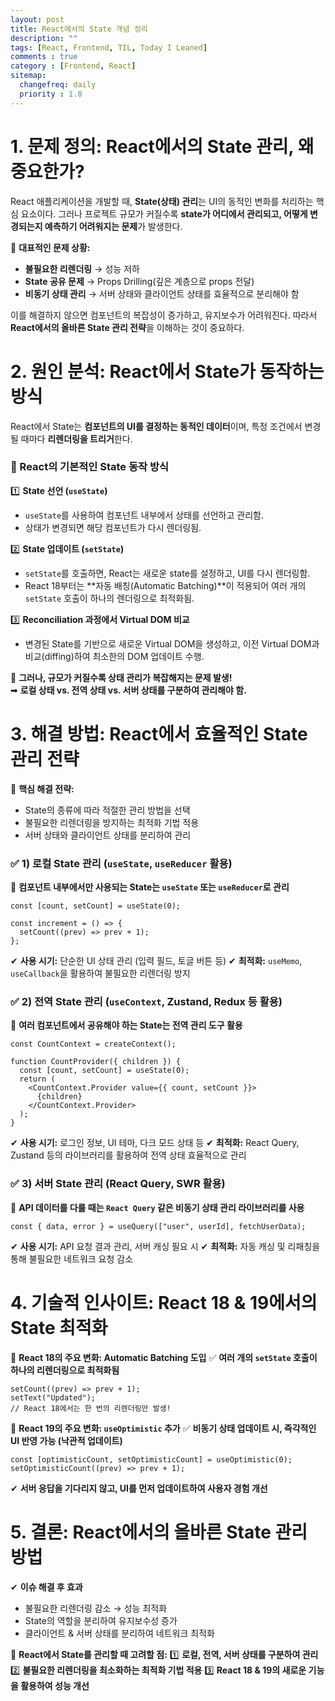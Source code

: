 ```yaml
---
layout: post
title: React에서의 State 개념 정리
description: ""
tags: [React, Frontend, TIL, Today I Leaned]
comments : true
category : [Frontend, React]
sitemap:
  changefreq: daily
  priority : 1.0
---
```


# **1. 문제 정의: React에서의 State 관리, 왜 중요한가?**
React 애플리케이션을 개발할 때, **State(상태) 관리**는 UI의 동적인 변화를 처리하는 핵심 요소이다. 그러나 프로젝트 규모가 커질수록 **state가 어디에서 관리되고, 어떻게 변경되는지 예측하기 어려워지는 문제**가 발생한다.

📌 **대표적인 문제 상황:**
- **불필요한 리렌더링** → 성능 저하
- **State 공유 문제** → Props Drilling(깊은 계층으로 props 전달)
- **비동기 상태 관리** → 서버 상태와 클라이언트 상태를 효율적으로 분리해야 함

이를 해결하지 않으면 컴포넌트의 복잡성이 증가하고, 유지보수가 어려워진다. 따라서 **React에서의 올바른 State 관리 전략**을 이해하는 것이 중요하다.

<div class="space-item-3"></div>



# **2. 원인 분석: React에서 State가 동작하는 방식**
React에서 State는 **컴포넌트의 UI를 결정하는 동적인 데이터**이며, 특정 조건에서 변경될 때마다 **리렌더링을 트리거**한다.

### **🔹 React의 기본적인 State 동작 방식**
1️⃣ **State 선언 (`useState`)**  
   - `useState`를 사용하여 컴포넌트 내부에서 상태를 선언하고 관리함.
   - 상태가 변경되면 해당 컴포넌트가 다시 렌더링됨.

2️⃣ **State 업데이트 (`setState`)**  
   - `setState`를 호출하면, React는 새로운 state를 설정하고, UI를 다시 렌더링함.
   - React 18부터는 **자동 배칭(Automatic Batching)**이 적용되어 여러 개의 `setState` 호출이 하나의 렌더링으로 최적화됨.

3️⃣ **Reconciliation 과정에서 Virtual DOM 비교**  
   - 변경된 State를 기반으로 새로운 Virtual DOM을 생성하고, 이전 Virtual DOM과 비교(diffing)하여 최소한의 DOM 업데이트 수행.

📌 **그러나, 규모가 커질수록 상태 관리가 복잡해지는 문제 발생!**  
➡ **로컬 상태 vs. 전역 상태 vs. 서버 상태를 구분하여 관리해야 함.**

<div class="space-item-3"></div>



# **3. 해결 방법: React에서 효율적인 State 관리 전략**

🚀 **핵심 해결 전략:**
- State의 종류에 따라 적절한 관리 방법을 선택
- 불필요한 리렌더링을 방지하는 최적화 기법 적용
- 서버 상태와 클라이언트 상태를 분리하여 관리

### **✅ 1) 로컬 State 관리 (`useState`, `useReducer` 활용)**
📌 **컴포넌트 내부에서만 사용되는 State는 `useState` 또는 `useReducer`로 관리**
```tsx
const [count, setCount] = useState(0);

const increment = () => {
  setCount((prev) => prev + 1);
};
```
✔ **사용 시기:** 단순한 UI 상태 관리 (입력 필드, 토글 버튼 등)
✔ **최적화:** `useMemo`, `useCallback`을 활용하여 불필요한 리렌더링 방지

### **✅ 2) 전역 State 관리 (`useContext`, Zustand, Redux 등 활용)**
📌 **여러 컴포넌트에서 공유해야 하는 State는 전역 관리 도구 활용**
```tsx
const CountContext = createContext();

function CountProvider({ children }) {
  const [count, setCount] = useState(0);
  return (
    <CountContext.Provider value={{ count, setCount }}>
      {children}
    </CountContext.Provider>
  );
}
```
✔ **사용 시기:** 로그인 정보, UI 테마, 다크 모드 상태 등
✔ **최적화:** React Query, Zustand 등의 라이브러리를 활용하여 전역 상태 효율적으로 관리

### **✅ 3) 서버 State 관리 (React Query, SWR 활용)**
📌 **API 데이터를 다룰 때는 `React Query` 같은 비동기 상태 관리 라이브러리를 사용**
```tsx
const { data, error } = useQuery(["user", userId], fetchUserData);
```
✔ **사용 시기:** API 요청 결과 관리, 서버 캐싱 필요 시
✔ **최적화:** 자동 캐싱 및 리패칭을 통해 불필요한 네트워크 요청 감소

<div class="space-item-3"></div>



# **4. 기술적 인사이트: React 18 & 19에서의 State 최적화**

🚀 **React 18의 주요 변화: Automatic Batching 도입**
✅ **여러 개의 `setState` 호출이 하나의 리렌더링으로 최적화됨**
```tsx
setCount((prev) => prev + 1);
setText("Updated");
// React 18에서는 한 번의 리렌더링만 발생!
```

🚀 **React 19의 주요 변화: `useOptimistic` 추가**
✅ **비동기 상태 업데이트 시, 즉각적인 UI 반영 가능 (낙관적 업데이트)**
```tsx
const [optimisticCount, setOptimisticCount] = useOptimistic(0);
setOptimisticCount((prev) => prev + 1);
```
✔ **서버 응답을 기다리지 않고, UI를 먼저 업데이트하여 사용자 경험 개선**

<div class="space-item-3"></div>



# **5. 결론: React에서의 올바른 State 관리 방법**

✔ **이슈 해결 후 효과**
- 불필요한 리렌더링 감소 → 성능 최적화
- State의 역할을 분리하여 유지보수성 증가
- 클라이언트 & 서버 상태를 분리하여 네트워크 최적화

📌 **React에서 State를 관리할 때 고려할 점:**
1️⃣ **로컬, 전역, 서버 상태를 구분하여 관리**
2️⃣ **불필요한 리렌더링을 최소화하는 최적화 기법 적용**
3️⃣ **React 18 & 19의 새로운 기능을 활용하여 성능 개선**
